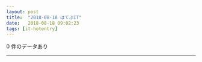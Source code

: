 ```yaml
---
layout: post
title:  "2018-08-18 はてぶIT"
date:   2018-08-18 09:02:23
tags: [it-hotentry]
---
```

0 件のデータあり

<hr>
